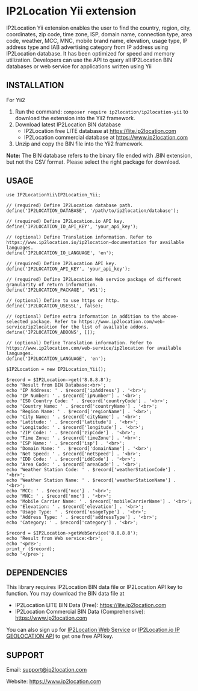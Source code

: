 # IP2Location Yii extension
IP2Location Yii extension enables the user to find the country, region, city, coordinates, zip code, time zone, ISP, domain name, connection type, area code, weather, MCC, MNC, mobile brand name, elevation, usage type, IP address type and IAB advertising category from IP address using IP2Location database. It has been optimized for speed and memory utilization. Developers can use the API to query all IP2Location BIN databases or web service for applications written using Yii

## INSTALLATION
For Yii2

1. Run the command: `composer require ip2location/ip2location-yii` to download the extension into the Yii2 framework.
2. Download latest IP2Location BIN database
    - IP2Location free LITE database at https://lite.ip2location.com
    - IP2Location commercial database at https://www.ip2location.com
3. Unzip and copy the BIN file into the Yii2 framework.

**Note:** The BIN database refers to the binary file ended with .BIN extension, but not the CSV format.
Please select the right package for download.


## USAGE
```
use IP2LocationYii\IP2Location_Yii;

// (required) Define IP2Location database path.
define('IP2LOCATION_DATABASE', '/path/to/ip2location/database');

// (required) Define IP2Location.io API key.
define('IP2LOCATION_IO_API_KEY', 'your_api_key');

// (optional) Define Translation information. Refer to https://www.ip2location.io/ip2location-documentation for available languages.
define('IP2LOCATION_IO_LANGUAGE', 'en');

// (required) Define IP2Location API key.
define('IP2LOCATION_API_KEY', 'your_api_key');

// (required) Define IP2Location Web service package of different granularity of return information.
define('IP2LOCATION_PACKAGE', 'WS1');

// (optional) Define to use https or http.
define('IP2LOCATION_USESSL', false);

// (optional) Define extra information in addition to the above-selected package. Refer to https://www.ip2location.com/web-service/ip2location for the list of available addons.
define('IP2LOCATION_ADDONS', []);

// (optional) Define Translation information. Refer to https://www.ip2location.com/web-service/ip2location for available languages.
define('IP2LOCATION_LANGUAGE', 'en');

$IP2Location = new IP2Location_Yii();

$record = $IP2Location->get('8.8.8.8');
echo 'Result from BIN Database:<br>';
echo 'IP Address: ' . $record['ipAddress'] . '<br>';
echo 'IP Number: ' . $record['ipNumber'] . '<br>';
echo 'ISO Country Code: ' . $record['countryCode'] . '<br>';
echo 'Country Name: ' . $record['countryName'] . '<br>';
echo 'Region Name: ' . $record['regionName'] . '<br>';
echo 'City Name: ' . $record['cityName'] . '<br>';
echo 'Latitude: ' . $record['latitude'] . '<br>';
echo 'Longitude: ' . $record['longitude'] . '<br>';
echo 'ZIP Code: ' . $record['zipCode'] . '<br>';
echo 'Time Zone: ' . $record['timeZone'] . '<br>';
echo 'ISP Name: ' . $record['isp'] . '<br>';
echo 'Domain Name: ' . $record['domainName'] . '<br>';
echo 'Net Speed: ' . $record['netSpeed'] . '<br>';
echo 'IDD Code: ' . $record['iddCode'] . '<br>';
echo 'Area Code: ' . $record['areaCode'] . '<br>';
echo 'Weather Station Code: ' . $record['weatherStationCode'] . '<br>';
echo 'Weather Station Name: ' . $record['weatherStationName'] . '<br>';
echo 'MCC: ' . $record['mcc'] . '<br>';
echo 'MNC: ' . $record['mnc'] . '<br>';
echo 'Mobile Carrier Name: ' . $record['mobileCarrierName'] . '<br>';
echo 'Elevation: ' . $record['elevation'] . '<br>';
echo 'Usage Type: ' . $record['usageType'] . '<br>';
echo 'Address Type: ' . $record['addressType'] . '<br>';
echo 'Category: ' . $record['category'] . '<br>';

$record = $IP2Location->getWebService('8.8.8.8');
echo 'Result from Web service:<br>';
echo '<pre>';
print_r ($record);
echo '</pre>';
```


## DEPENDENCIES
This library requires IP2Location BIN data file or IP2Location API key to function. You may download the BIN data file at
* IP2Location LITE BIN Data (Free): https://lite.ip2location.com
* IP2Location Commercial BIN Data (Comprehensive): https://www.ip2location.com

You can also sign up for [IP2Location Web Service](https://www.ip2location.com/web-service/ip2location) or [IP2Location.io IP GEOLOCATION API](https://www.ip2location.io/sign-up) to get one free API key.


## SUPPORT
Email: support@ip2location.com

Website: https://www.ip2location.com
